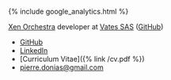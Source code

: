 {% include google_analytics.html %}

[Xen Orchestra](https://xen-orchestra.com/) developer at [Vates SAS](https://vates.fr/) ([GitHub](https://github.com/vatesfr/xen-orchestra/))

- [GitHub](https://github.com/pdonias)
- [LinkedIn](https://www.linkedin.com/in/pdonias)
- [Curriculum Vitae]({% link /cv.pdf %})
- [pierre.donias@gmail.co](mailto:pierre.donias@gmail.com)[m](http://contacts.pierre.donias.fr?from=pierre.donias.fr)
